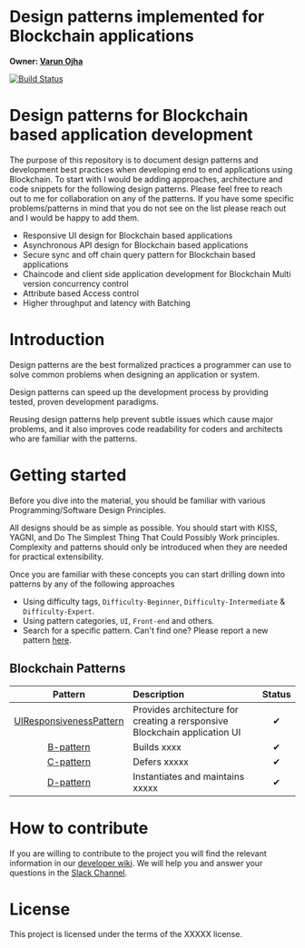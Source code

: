 # Design patterns implemented for Blockchain applications

**Owner:  [Varun Ojha](https://github.ibm.com/varun-ojha)**

[![Build Status](https://travis.ibm.com/BlockchainAB/BlockchainDevelopmentDesignPatterns.svg?token=sQbGqm1RNTX4ZceCsxf9&branch=master)](https://travis.ibm.com/BlockchainAB/BlockchainDevelopmentDesignPatterns)


# Design patterns for Blockchain based application development
The purpose of this repository is to document design patterns and development best practices when developing end to end applications using Blockchain.
To start with I would be adding approaches, architecture and code snippets for the following design patterns. Please feel free to reach out to me for collaboration on any of the patterns. If you have some specific problems/patterns in mind that you do not see on the list please reach out and I would be happy to add them.

- Responsive UI design for Blockchain based applications
- Asynchronous API design for Blockchain based applications
- Secure sync and off chain query pattern for Blockchain based applications
- Chaincode and client side application development for Blockchain Multi version concurrency control
- Attribute based Access control
- Higher throughput and latency with Batching


# Introduction

Design patterns are the best formalized practices a programmer can use to
solve common problems when designing an application or system.

Design patterns can speed up the development process by providing tested, proven
development paradigms.

Reusing design patterns help prevent subtle issues which cause major
problems, and it also improves code readability for coders and architects who
are familiar with the patterns.

# Getting started

Before you dive into the material, you should be familiar with various
Programming/Software Design Principles.

All designs should be as simple as possible. You should start with KISS, YAGNI,
and Do The Simplest Thing That Could Possibly Work principles. Complexity and
patterns should only be introduced when they are needed for practical
extensibility.

Once you are familiar with these concepts you can start drilling down into
patterns by any of the following approaches

 - Using difficulty tags, `Difficulty-Beginner`, `Difficulty-Intermediate` & `Difficulty-Expert`.
 - Using pattern categories, `UI`, `Front-end` and others.
 - Search for a specific pattern. Can't find one? Please report a new pattern [here](xxxxx).


 ## Blockchain Patterns

| Pattern | Description | Status |
|:-------:|:----------- |:------:|
| [UIResponsivenessPattern](./docs/design_patterns/UIResponsivenessPattern.md) | Provides architecture for creating a rersponsive Blockchain application UI| ✔ |
| [B-pattern](./docs/design_patterns/xx.md) | Builds xxxx | ✔ |
| [C-pattern](./docs/design_patterns/xx.md) | Defers xxxxx | ✔ |
| [D-pattern](./docs/design_patterns/xx.md) | Instantiates and maintains xxxxx  | ✔ |



# How to contribute

If you are willing to contribute to the project you will find the relevant information in our [developer wiki](https://github.com/BlockchainAB/BlockchainDevelopmentDesignPatterns/wiki). We will help you and answer your questions in the [Slack Channel](slackchannel).

# License

This project is licensed under the terms of the XXXXX license.
